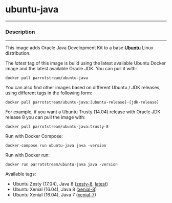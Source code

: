 # **ubuntu-java**
___

### Description
___

This image adds Oracle Java Development Kit to a base [**Ubuntu**](https://hub.docker.com/r/_/ubuntu/) Linux distribution.

The *latest* tag of this image is build using the latest available Ubuntu Docker image and the latest available Oracle JDK.
You can pull it with:

    docker pull parrotstream/ubuntu-java


You can also find other images based on different Ubuntu / JDK releases, using different tags in the following form:

    docker pull parrotstream/ubuntu-java:[ubuntu-release]-[jdk-release]


For example, if you want a Ubuntu Trusty (14.04) release with Oracle JDK release 8 you can pull the image with:

    docker pull parrotstream/ubuntu-java:trusty-8


Run with Docker Compose:

    docker-compose run ubuntu-java java -version


Run with Docker run:

    docker run parrotstream/ubuntu-java java -version


Available tags:

- Ubuntu Zesty (17.04), Java 8 ([zesty-8](https://github.com/parrot-stream/docker-ubuntu-java/blob/zesty-8/Dockerfile), [latest](https://github.com/parrot-stream/docker-ubuntu-java/blob/latest/Dockerfile))
- Ubuntu Xenial (16.04), Java 8 ([xenial-8](https://github.com/parrot-stream/docker-ubuntu-java/blob/xenial-8/Dockerfile))
- Ubuntu Xenial (16.04), Java 7 ([xenial-7](https://github.com/parrot-stream/docker-ubuntu-java/blob/xenial-7/Dockerfile))
